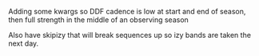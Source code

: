 Adding some kwargs so DDF cadence is low at start and end of season, then full strength in the middle of an observing season

Also have skipizy that will break sequences up so izy bands are taken the next day. 

